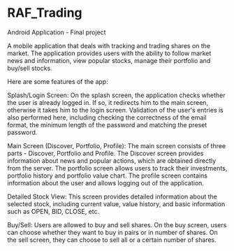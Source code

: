 # RAF_Trading

Android Application - Final project

A mobile application that deals with tracking and trading shares on the market. 
The application provides users with the ability to follow market news and information, view popular stocks, manage their portfolio and buy/sell stocks.

Here are some features of the app:

Splash/Login Screen: On the splash screen, the application checks whether the user is already logged in. If so, it redirects him to the main screen, otherwise it takes him to the login screen. Validation of the user's entries is also performed here, including checking the correctness of the email format, the minimum length of the password and matching the preset password.

Main Screen (Discover, Portfolio, Profile): The main screen consists of three parts - Discover, Portfolio and Profile. The Discover screen provides information about news and popular actions, which are obtained directly from the server. The portfolio screen allows users to track their investments, portfolio history and portfolio value chart. The profile screen contains information about the user and allows logging out of the application.

Detailed Stock View: This screen provides detailed information about the selected stock, including current value, value history, and basic information such as OPEN, BID, CLOSE, etc.

Buy/Sell: Users are allowed to buy and sell shares. On the buy screen, users can choose whether they want to buy in pairs or in number of shares. On the sell screen, they can choose to sell all or a certain number of shares.
